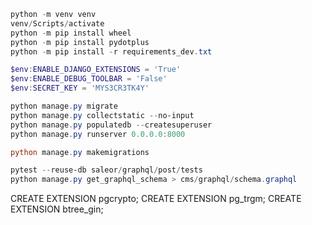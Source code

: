 ```powershell
python -m venv venv
venv/Scripts/activate
python -m pip install wheel
python -m pip install pydotplus
python -m pip install -r requirements_dev.txt

$env:ENABLE_DJANGO_EXTENSIONS = 'True'
$env:ENABLE_DEBUG_TOOLBAR = 'False'
$env:SECRET_KEY = 'MYS3CR3TK4Y'

python manage.py migrate
python manage.py collectstatic --no-input
python manage.py populatedb --createsuperuser
python manage.py runserver 0.0.0.0:8000

python manage.py makemigrations

pytest --reuse-db saleor/graphql/post/tests
python manage.py get_graphql_schema > cms/graphql/schema.graphql
```

CREATE EXTENSION pgcrypto;
CREATE EXTENSION pg_trgm;
CREATE EXTENSION btree_gin;
